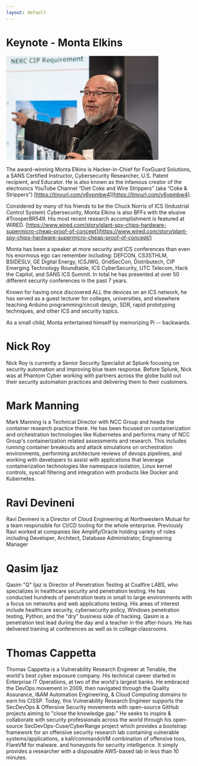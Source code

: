 ```yaml
---
layout: default
---
```


# **Keynote - Monta Elkins**
![Monta Elkins](/assets/img/keynote_2020.jpg)

The award-winning Monta Elkins is Hacker-in-Chief for FoxGuard Solutions, a SANS Certified Instructor, Cybersecurity Researcher, U.S. Patent recipient, and Educator. He is also known as the infamous creator of the electronics YouTube Channel “Diet Coke and Wire Strippers” (aka  “Coke & Strippers”) [https://tinyurl.com/y6vpmbw4](https://tinyurl.com/y6vpmbw4).  

Considered by many of his friends to be the Chuck Norris of ICS (Industrial Control System) Cybersecurity, Monta Elkins is also BFFs with the elusive #TrooperBR549.  His most recent research accomplishment is featured at WIRED.  [https://www.wired.com/story/plant-spy-chips-hardware-supermicro-cheap-proof-of-concept](https://www.wired.com/story/plant-spy-chips-hardware-supermicro-cheap-proof-of-concept/)

Monta has been a speaker at more security and ICS conferences than even his enormous ego can remember including: DEFCON, CS3STHLM, BSIDESLV, GE Digital Energy, ICSJWG, GridSecCon, Distributech, CIP Emerging Technology Roundtable, ICS CyberSecurity, UTC Telecom, Hack the Capitol, and SANS ICS Summit. In total he has presented at over 50 different security conferences in the past 7 years.

Known for having once discovered ALL the devices on an ICS network, he has served as a guest lecturer for colleges, universities, and elsewhere teaching Arduino programming/circuit design, SDR, rapid prototyping techniques, and other ICS and security topics.  

As a small child, Monta entertained himself by memorizing Pi -- backwards.

# Nick Roy
Nick Roy is currently a Senior Security Specialist at Splunk focusing
on security automation and improving blue team response. Before
Splunk, Nick was at Phantom Cyber working with partners across the
globe build out their security automation practices and delivering
them to their customers.

# Mark Manning
Mark Manning is a Technical Director with NCC Group and heads the
container research practice there. He has been focused on
containerization and orchestration technologies like Kubernetes and
performs many of NCC Group's containerization related assessments and
research. This includes running container breakouts and attack
simulations on orchestration environments, performing architecture
reviews of devops pipelines, and working with developers to assist
with applications that leverage containerization technologies like
namespace isolation, Linux kernel controls, syscall filtering and
integration with products like Docker and Kubernetes.

# Ravi Devineni
Ravi Devineni is a Director of Cloud Engineering at Northwestern
Mutual for a team responsible for CI/CD tooling for the whole
enterprise. Previously Ravi worked at companies like Amplify/Oracle
holding variety of roles including Developer, Architect, Database
Administrator, Engineering Manager

# Qasim Ijaz
Qasim "Q" Ijaz is Director of Penetration Testing at Coalfire LABS,
who specializes in healthcare security and penetration testing. He has
conducted hundreds of penetration tests in small to large environments
with a focus on networks and web applications testing. His areas of
interest include healthcare security, cybersecurity policy, Windows
penetration testing, Python, and the "dry" business side of hacking.
Qasim is a penetration test lead during the day and a teacher in the
after-hours. He has delivered training at conferences as well as in
college classrooms.

# Thomas Cappetta
Thomas Cappetta is a Vulnerability Research Engineer at Tenable, the
world's best cyber exposure company. His technical career started in
Enterprise IT Operations, at two of the world's largest banks. He
embraced the DevOps movement in 2009, then navigated through the
Quality Assurance, I&AM Automation Engineering, & Cloud Computing
domains to earn his CISSP. Today, this Vulnerability Research Engineer
supports the SecDevOps & Offensive Security movements with open-source
GitHub projects aiming to "close the knowledge gap." He seeks to
inspire & collaborate with security professionals across the world
through his open-source SecDevOps-Cuse/CyberRange project which
provides a bootstrap framework for an offensive security research lab
containing vulnerable systems/applications, a kali/commandoVM
combination of offensive toos, FlareVM for malware. and honeypots for
security intelligence. It simply provides a researcher with a
disposable AWS-based lab in less than 10 minutes.